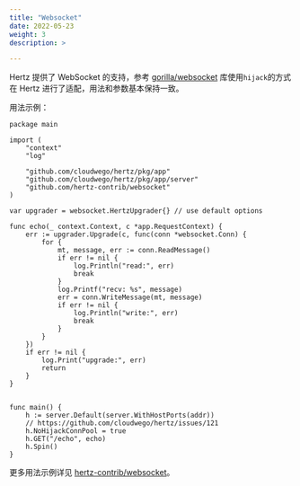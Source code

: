 ```yaml
---
title: "Websocket"
date: 2022-05-23
weight: 3
description: >

---
```

Hertz 提供了 WebSocket 的支持，参考 [gorilla/websocket](http://github.com/gorilla/websocket) 库使用`hijack`的方式在 Hertz 进行了适配，用法和参数基本保持一致。

用法示例：
```
package main

import (
	"context"
	"log"

	"github.com/cloudwego/hertz/pkg/app"
	"github.com/cloudwego/hertz/pkg/app/server"
	"github.com/hertz-contrib/websocket"
)

var upgrader = websocket.HertzUpgrader{} // use default options

func echo(_ context.Context, c *app.RequestContext) {
	err := upgrader.Upgrade(c, func(conn *websocket.Conn) {
		for {
			mt, message, err := conn.ReadMessage()
			if err != nil {
				log.Println("read:", err)
				break
			}
			log.Printf("recv: %s", message)
			err = conn.WriteMessage(mt, message)
			if err != nil {
				log.Println("write:", err)
				break
			}
		}
	})
	if err != nil {
		log.Print("upgrade:", err)
		return
	}
}


func main() {
	h := server.Default(server.WithHostPorts(addr))
	// https://github.com/cloudwego/hertz/issues/121
	h.NoHijackConnPool = true
	h.GET("/echo", echo)
	h.Spin()
}

```
更多用法示例详见 [hertz-contrib/websocket](https://github.com/hertz-contrib/websocket)。

